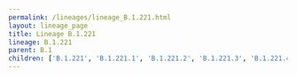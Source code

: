```yaml
---
permalink: /lineages/lineage_B.1.221.html
layout: lineage_page
title: Lineage B.1.221
lineage: B.1.221
parent: B.1
children: ['B.1.221', 'B.1.221.1', 'B.1.221.2', 'B.1.221.3', 'B.1.221.4']
---
```


